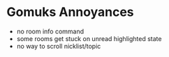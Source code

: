 # Gomuks Annoyances

- no room info command
- some rooms get stuck on unread highlighted state
- no way to scroll nicklist/topic

